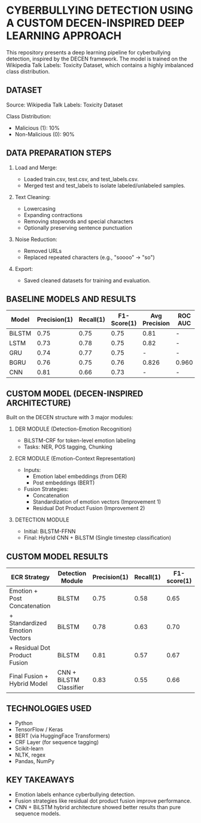 CYBERBULLYING DETECTION USING A CUSTOM DECEN-INSPIRED DEEP LEARNING APPROACH
==============================================================================

This repository presents a deep learning pipeline for cyberbullying detection,
inspired by the DECEN framework. The model is trained on the Wikipedia Talk 
Labels: Toxicity Dataset, which contains a highly imbalanced class distribution.

DATASET
-------
Source: Wikipedia Talk Labels: Toxicity Dataset

Class Distribution:
- Malicious (1): 10%
- Non-Malicious (0): 90%

DATA PREPARATION STEPS
-----------------------
1. Load and Merge:
   - Loaded train.csv, test.csv, and test_labels.csv.
   - Merged test and test_labels to isolate labeled/unlabeled samples.

2. Text Cleaning:
   - Lowercasing
   - Expanding contractions
   - Removing stopwords and special characters
   - Optionally preserving sentence punctuation

3. Noise Reduction:
   - Removed URLs
   - Replaced repeated characters (e.g., "soooo" -> "so")

4. Export:
   - Saved cleaned datasets for training and evaluation.

BASELINE MODELS AND RESULTS
---------------------------
Model     | Precision(1) | Recall(1) | F1-Score(1) | Avg Precision | ROC AUC
--------- | -------------| ----------| ------------| --------------|---------
BiLSTM    |     0.75     |   0.75    |    0.75     |     0.81      |    -
LSTM      |     0.73     |   0.78    |    0.75     |     0.82      |    -
GRU       |     0.74     |   0.77    |    0.75     |       -       |    -
BGRU      |     0.76     |   0.75    |    0.76     |     0.826     |  0.960
CNN       |     0.81     |   0.66    |    0.73     |       -       |    -

CUSTOM MODEL (DECEN-INSPIRED ARCHITECTURE)
------------------------------------------
Built on the DECEN structure with 3 major modules:

1. DER MODULE (Detection-Emotion Recognition)
   - BiLSTM-CRF for token-level emotion labeling
   - Tasks: NER, POS tagging, Chunking

2. ECR MODULE (Emotion-Context Representation)
   - Inputs: 
     * Emotion label embeddings (from DER)
     * Post embeddings (BERT)
   - Fusion Strategies:
     * Concatenation
     * Standardization of emotion vectors (Improvement 1)
     * Residual Dot Product Fusion (Improvement 2)

3. DETECTION MODULE
   - Initial: BiLSTM-FFNN
   - Final: Hybrid CNN + BiLSTM (Single timestep classification)

CUSTOM MODEL RESULTS
--------------------
ECR Strategy                  | Detection Module       | Precision(1) | Recall(1) | F1-score(1)
----------------------------- |------------------------|--------------|-----------|-------------
Emotion + Post Concatenation  | BiLSTM                 |     0.75     |   0.58    |     0.65
+ Standardized Emotion Vectors| BiLSTM                 |     0.78     |   0.63    |     0.70
+ Residual Dot Product Fusion | BiLSTM                 |     0.81     |   0.57    |     0.67
Final Fusion + Hybrid Model   | CNN + BiLSTM Classifier|    0.83      |   0.55    |     0.66

TECHNOLOGIES USED
-----------------
- Python
- TensorFlow / Keras
- BERT (via HuggingFace Transformers)
- CRF Layer (for sequence tagging)
- Scikit-learn
- NLTK, regex
- Pandas, NumPy

KEY TAKEAWAYS
-------------
- Emotion labels enhance cyberbullying detection.
- Fusion strategies like residual dot product fusion improve performance.
- CNN + BiLSTM hybrid architecture showed better results than pure sequence models.
